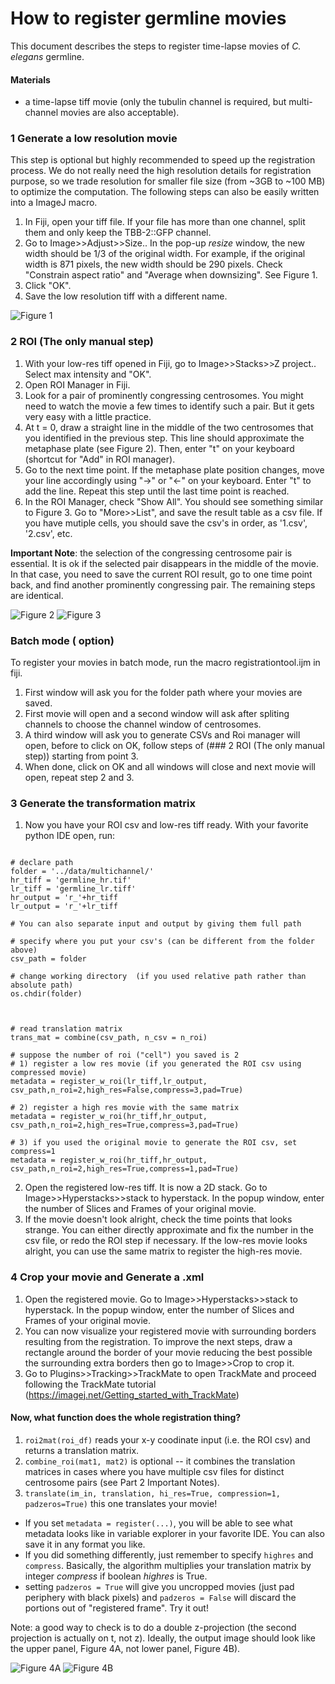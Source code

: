 # How to register germline movies
This document describes the steps to register time-lapse movies of *C. elegans* germline.

#### Materials
- a time-lapse tiff movie (only the tubulin channel is required, but multi-channel movies are also acceptable).


### 1 Generate a low resolution movie
This step is optional but highly recommended to speed up the registration process. We do not really need the high resolution details for registration purpose, so we trade resolution for smaller file size (from ~3GB to ~100 MB) to optimize the computation. The following steps can also be easily written into a ImageJ macro.

1. In Fiji, open your tiff file. If your file has more than one channel, split them and only keep the TBB-2::GFP channel.
2. Go to Image>>Adjust>>Size.. In the pop-up *resize* window, the new width should be 1/3 of the original width. For example, if the original width is 871 pixels, the new width should be 290 pixels. Check "Constrain aspect ratio" and "Average when downsizing". See Figure 1.
3. Click "OK".
4. Save the low resolution tiff with a different name.

![Figure 1](https://github.com/yifnzhao/Semi-automated-GSC-registration/blob/master/figures/Figure%201.png)

### 2 ROI (The only manual step)
1. With your low-res tiff opened in Fiji, go to Image>>Stacks>>Z project.. Select max intensity and "OK".
2. Open ROI Manager in Fiji.
3. Look for a pair of prominently congressing centrosomes. You might need to watch the movie a few
times to identify such a pair. But it gets very easy with a little practice.
4. At t = 0, draw a straight line in the middle of the two centrosomes that you identified in the previous step. This line should approximate the metaphase plate (see Figure 2). Then, enter "t" on your keyboard (shortcut for "Add" in ROI manager).
6. Go to the next time point. If the metaphase plate position changes, move your line accordingly using "->" or "<-" on your keyboard. Enter "t" to add the line. Repeat this step until the last time point is reached.
7. In the ROI Manager, check "Show All". You should see something similar to Figure 3. Go to "More>>List", and save the result table as a csv file. If you have mutiple cells, you should save the csv's in order, as '1.csv', '2.csv', etc.

**Important Note**: the selection of the congressing centrosome pair is essential. It is ok if the selected pair disappears in the middle of the movie. In that case, you need to save the current ROI result, go to one time point back, and find another prominently congressing pair. The remaining steps are identical.


![Figure 2](https://github.com/yifnzhao/Semi-automated-GSC-registration/blob/master/figures/Figure%202.png)
![Figure 3](https://github.com/yifnzhao/Semi-automated-GSC-registration/blob/master/figures/Figure%203.png)

### Batch mode ( option)
To register your movies in batch mode, run the macro registrationtool.ijm in fiji. 
1. First window will ask you for the folder path where your movies are saved.
2. First movie will open and a second window will ask after spliting channels to choose the channel window of centrosomes.
3. A third window will ask you to generate CSVs and Roi manager will open, before to click on OK, follow steps of (### 2 ROI (The only manual step)) starting from point 3.
4. When done, click on OK and all windows will close and next movie will open, repeat step 2 and 3.


### 3 Generate the transformation matrix
1. Now you have your ROI csv and low-res tiff ready. With your favorite python IDE open, run:
```

# declare path
folder = '../data/multichannel/'
hr_tiff = 'germline_hr.tif'
lr_tiff = 'germline_lr.tiff'
hr_output = 'r_'+hr_tiff
lr_output = 'r_'+lr_tiff

# You can also separate input and output by giving them full path

# specify where you put your csv's (can be different from the folder above)
csv_path = folder

# change working directory  (if you used relative path rather than absolute path)
os.chdir(folder)



# read translation matrix
trans_mat = combine(csv_path, n_csv = n_roi)

# suppose the number of roi ("cell") you saved is 2
# 1) register a low res movie (if you generated the ROI csv using compressed movie)
metadata = register_w_roi(lr_tiff,lr_output, csv_path,n_roi=2,high_res=False,compress=3,pad=True)

# 2) register a high res movie with the same matrix
metadata = register_w_roi(hr_tiff,hr_output, csv_path,n_roi=2,high_res=True,compress=3,pad=True)

# 3) if you used the original movie to generate the ROI csv, set compress=1
metadata = register_w_roi(hr_tiff,hr_output, csv_path,n_roi=2,high_res=True,compress=1,pad=True)

```

2. Open the registered low-res tiff. It is now a 2D stack. Go to Image>>Hyperstacks>>stack to hyperstack. In the popup window, enter the number of Slices and Frames of your original movie.
3. If the movie doesn't look alright, check the time points that looks strange. You can either directly approximate and fix the number in the csv file, or redo the ROI step if necessary. If the low-res movie looks alright, you can use the same matrix to register the high-res movie.

### 4 Crop your movie and Generate a .xml 
1. Open the registered movie. Go to Image>>Hyperstacks>>stack to hyperstack. In the popup window, enter the number of Slices and Frames of your original movie.
2. You can now visualize your registered movie with surrounding borders resulting from the registration. To improve the next steps, draw a rectangle around the border of your movie reducing the best possible the surrounding extra borders then go to Image>>Crop to crop it.
3. Go to Plugins>>Tracking>>TrackMate to open TrackMate and proceed following the TrackMate tutorial (https://imagej.net/Getting_started_with_TrackMate)


#### Now, what function does the whole registration thing?
1. ```roi2mat(roi_df)``` reads your x-y coodinate input (i.e. the ROI csv) and returns a translation matrix.
2. ```combine_roi(mat1, mat2)``` is optional -- it combines the translation matrices in cases where you have multiple csv files for distinct centrosome pairs (see Part 2 Important Notes).
3. ```translate(im_in, translation, hi_res=True, compression=1, padzeros=True)``` this one translates your movie!
  - If you set ```metadata = register(...)```, you will be able to see what metadata looks like in variable explorer in your favorite IDE. You can also save it in any format you like.
  - If you did something differently, just remember to specify ```highres``` and ```compress```. Basically, the algorithm multiplies your translation matrix by integer *compress* if boolean *highres* is True.
  - setting ```padzeros = True``` will give you uncropped movies (just pad periphery with black pixels) and ```padzeros = False``` will discard the portions out of "registered frame". Try it out!

Note: a good way to check is to do a double z-projection (the second projection is actually on t, not z). Ideally, the output image should look like the upper panel, Figure 4A, not lower panel, Figure 4B).

![Figure 4A](https://github.com/yifnzhao/Semi-automated-GSC-registration/blob/master/figures/Figure%204A.png)
![Figure 4B](https://github.com/yifnzhao/Semi-automated-GSC-registration/blob/master/figures/Figure%204B.png)


